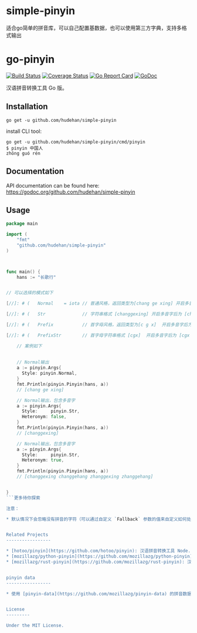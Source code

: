 # simple-pinyin
适合go简单的拼音库，可以自己配置基数据，也可以使用第三方字典，支持多格式输出


go-pinyin
=========

[![Build Status](https://github.com/mozillazg/go-pinyin/actions/workflows/go.yml/badge.svg?branch=master)](https://github.com/mozillazg/go-pinyin/actions/workflows/ci.yml)
[![Coverage Status](https://coveralls.io/repos/mozillazg/go-pinyin/badge.svg?branch=master)](https://coveralls.io/r/mozillazg/go-pinyin?branch=master)
[![Go Report Card](https://goreportcard.com/badge/github.com/mozillazg/go-pinyin)](https://goreportcard.com/report/github.com/mozillazg/go-pinyin)
[![GoDoc](https://godoc.org/github.com/mozillazg/go-pinyin?status.svg)](https://godoc.org/github.com/mozillazg/go-pinyin)

汉语拼音转换工具 Go 版。


Installation
------------

```
go get -u github.com/hudehan/simple-pinyin
```

install CLI tool:

```
go get -u github.com/hudehan/simple-pinyin/cmd/pinyin
$ pinyin 中国人
zhōng guó rén
```


Documentation
--------------

API documentation can be found here:
https://godoc.org/github.com/hudehan/simple-pinyin


Usage
------

```go
package main

import (
	"fmt"
	"github.com/hudehan/simple-pinyin"
)



func main() {
    hans := "长歌行"


// 可以选择的模式如下

[//]: # (	Normal    = iota // 普通风格，返回类型为[chang ge xing] 开启多音字后为 [chang|zhange ge  xing|hang])

[//]: # (	Str              // 字符串格式 [changgexing] 开启多音字后为 [changgexing zhanggexing changgehang zhanggehang])

[//]: # (	Prefix           // 首字母风格，返回类型为[c g x]	开启多音字后为 [c|z g|x])

[//]: # (	PrefixStr        // 首字母字符串格式 [cgx]	开启多音字后为 [cgx zgx cgh zgh])

    // 案例如下
    
    
    // Normal输出
    a := pinyin.Args{
      Style: pinyin.Normal,
    }
    fmt.Println(pinyin.Pinyin(hans, a))
    // [chang ge xing]

    // Normal输出，包含多音字
    a := pinyin.Args{
      Style:     pinyin.Str,
      Heteronym: false,
    }
    fmt.Println(pinyin.Pinyin(hans, a)) 
    // [changgexing]

    // Normal输出，包含多音字
    a := pinyin.Args{
      Style:     pinyin.Str,
      Heteronym: true,
    }
    fmt.Println(pinyin.Pinyin(hans, a))
    // [changgexing changgehang zhanggexing zhanggehang]


}
```更多待你探索

注意：

* 默认情况下会忽略没有拼音的字符（可以通过自定义 `Fallback` 参数的值来自定义如何处理没有拼音的字符，


Related Projects
-----------------

* [hotoo/pinyin](https://github.com/hotoo/pinyin): 汉语拼音转换工具 Node.js/JavaScript 版。
* [mozillazg/python-pinyin](https://github.com/mozillazg/python-pinyin): 汉语拼音转换工具 Python 版。
* [mozillazg/rust-pinyin](https://github.com/mozillazg/rust-pinyin): 汉语拼音转换工具 Rust 版。


pinyin data
-----------------

* 使用 [pinyin-data](https://github.com/mozillazg/pinyin-data) 的拼音数据


License
---------

Under the MIT License.
